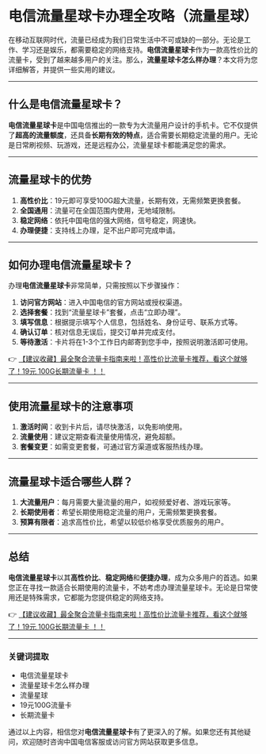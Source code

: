 # 电信流量星球卡办理全攻略（流量星球）

在移动互联网时代，流量已经成为我们日常生活中不可或缺的一部分。无论是工作、学习还是娱乐，都需要稳定的网络支持。**电信流量星球卡**作为一款高性价比的流量卡，受到了越来越多用户的关注。那么，**流量星球卡怎么样办理**？本文将为您详细解答，并提供一些实用的建议。

---

## 什么是电信流量星球卡？

**电信流量星球卡**是中国电信推出的一款专为大流量用户设计的手机卡。它不仅提供了**超高的流量额度**，还具备**长期有效的特点**，适合需要长期稳定流量的用户。无论是日常刷视频、玩游戏，还是远程办公，流量星球卡都能满足您的需求。

---

## 流量星球卡的优势

1. **高性价比**：19元即可享受100G超大流量，长期有效，无需频繁更换套餐。
2. **全国通用**：流量可在全国范围内使用，无地域限制。
3. **稳定网络**：依托中国电信的强大网络，信号稳定，网速快。
4. **办理便捷**：支持线上办理，足不出户即可完成申请。

---

## 如何办理电信流量星球卡？

办理**电信流量星球卡**非常简单，只需按照以下步骤操作：

1. **访问官方网站**：进入中国电信的官方网站或授权渠道。
2. **选择套餐**：找到“流量星球卡”套餐，点击“立即办理”。
3. **填写信息**：根据提示填写个人信息，包括姓名、身份证号、联系方式等。
4. **确认订单**：核对信息无误后，提交订单并完成支付。
5. **等待激活**：卡片将在1-3个工作日内邮寄到您手中，按照说明激活即可使用。

👉 [【建议收藏】最全聚合流量卡指南来啦！高性价比流量卡推荐，看这个就够了！19元 100G长期流量卡 ！！](https://bit.ly/Liuliangka)

---

## 使用流量星球卡的注意事项

1. **激活时间**：收到卡片后，请尽快激活，以免影响使用。
2. **流量使用**：建议定期查看流量使用情况，避免超额。
3. **套餐变更**：如需变更套餐，可通过官方渠道或客服热线办理。

---

## 流量星球卡适合哪些人群？

1. **大流量用户**：每月需要大量流量的用户，如视频爱好者、游戏玩家等。
2. **长期使用者**：希望长期使用稳定流量的用户，无需频繁更换套餐。
3. **预算有限者**：追求高性价比，希望以较低价格享受优质服务的用户。

---

## 总结

**电信流量星球卡**以其**高性价比**、**稳定网络**和**便捷办理**，成为众多用户的首选。如果您正在寻找一款适合长期使用的流量卡，不妨考虑办理流量星球卡。无论是日常使用还是特殊需求，它都能为您提供稳定的网络支持。

👉 [【建议收藏】最全聚合流量卡指南来啦！高性价比流量卡推荐，看这个就够了！19元 100G长期流量卡 ！！](https://bit.ly/Liuliangka)

---

### 关键词提取
- 电信流量星球卡
- 流量星球卡怎么样办理
- 流量星球
- 19元100G流量卡
- 长期流量卡

通过以上内容，相信您对**电信流量星球卡**有了更深入的了解。如果您还有其他疑问，欢迎随时咨询中国电信客服或访问官方网站获取更多信息。